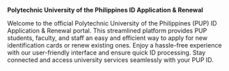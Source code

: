 **Polytechnic University of the Philippines ID Application & Renewal**

Welcome to the official Polytechnic University of the Philippines (PUP) ID Application & Renewal portal. This streamlined platform provides PUP students, faculty, and staff an easy and efficient way to apply for new identification cards or renew existing ones. Enjoy a hassle-free experience with our user-friendly interface and ensure quick ID processing. Stay connected and access university services seamlessly with your PUP ID.
